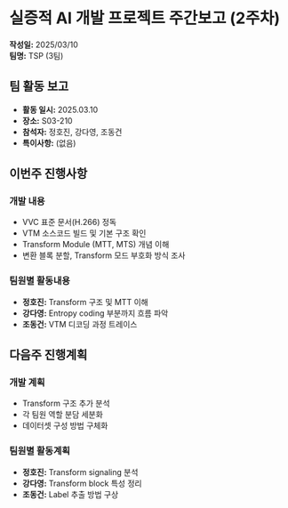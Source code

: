 # 실증적 AI 개발 프로젝트 주간보고 (2주차)

**작성일:** 2025/03/10  
**팀명:** TSP (3팀)

## 팀 활동 보고

- **활동 일시:** 2025.03.10
- **장소:** S03-210
- **참석자:** 정호진, 강다영, 조동건
- **특이사항:** (없음)

## 이번주 진행사항

### 개발 내용

- VVC 표준 문서(H.266) 정독
- VTM 소스코드 빌드 및 기본 구조 확인
- Transform Module (MTT, MTS) 개념 이해
- 변환 블록 분할, Transform 모드 부호화 방식 조사

### 팀원별 활동내용

- **정호진:** Transform 구조 및 MTT 이해
- **강다영:** Entropy coding 부분까지 흐름 파악
- **조동건:** VTM 디코딩 과정 트레이스

## 다음주 진행계획

### 개발 계획

- Transform 구조 추가 분석
- 각 팀원 역할 분담 세분화
- 데이터셋 구성 방법 구체화

### 팀원별 활동계획

- **정호진:** Transform signaling 분석
- **강다영:** Transform block 특성 정리
- **조동건:** Label 추출 방법 구상

